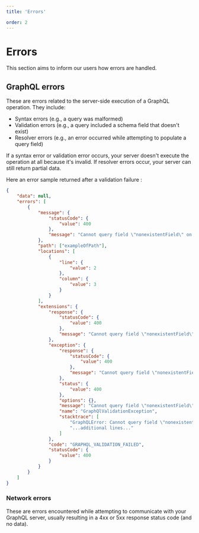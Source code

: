 ```yaml
---
title: 'Errors'

order: 2
---
```


# Errors

This section aims to inform our users how errors are handled.

## GraphQL errors

These are errors related to the server-side execution of a GraphQL operation. They include:

-   Syntax errors (e.g., a query was malformed)
-   Validation errors (e.g., a query included a schema field that doesn't exist)
-   Resolver errors (e.g., an error occurred while attempting to populate a query field)

If a syntax error or validation error occurs, your server doesn't execute the operation at all because it's invalid. If resolver errors occur, your server can still return partial data.

Here an error sample returned after a validation failure :

```json
{
    "data": null,
    "errors": [
        {
            "message": {
                "statusCode": {
                    "value": 400
                },
                "message": "Cannot query field \"nonexistentField\" on type \"Query\"."
            },
            "path": ["exampleOfPath"],
            "locations": [
                {
                    "line": {
                        "value": 2
                    },
                    "column": {
                        "value": 3
                    }
                }
            ],
            "extensions": {
                "response": {
                    "statusCode": {
                        "value": 400
                    },
                    "message": "Cannot query field \"nonexistentField\" on type \"Query\"."
                },
                "exception": {
                    "response": {
                        "statusCode": {
                            "value": 400
                        },
                        "message": "Cannot query field \"nonexistentField\" on type \"Query\"."
                    },
                    "status": {
                        "value": 400
                    },
                    "options": {},
                    "message": "Cannot query field \"nonexistentField\" on type \"Query\".",
                    "name": "GraphQlValidationException",
                    "stacktrace": [
                        "GraphQLError: Cannot query field \"nonexistentField\" on type \"Query\".",
                        "...additional lines..."
                    ]
                },
                "code": "GRAPHQL_VALIDATION_FAILED",
                "statusCode": {
                    "value": 400
                }
            }
        }
    ]
}
```

### Network errors

These are errors encountered while attempting to communicate with your GraphQL server, usually resulting in a 4xx or 5xx response status code (and no data).
